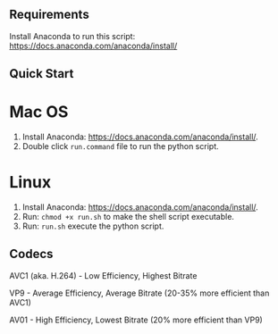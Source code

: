 ## Requirements
Install Anaconda to run this script: https://docs.anaconda.com/anaconda/install/

## Quick Start

# Mac OS
1. Install Anaconda: https://docs.anaconda.com/anaconda/install/.
2. Double click `run.command` file to run the python script.

# Linux
1. Install Anaconda: https://docs.anaconda.com/anaconda/install/.
2. Run:
```chmod +x run.sh```
to make the shell script executable.
3. Run:
```run.sh```
execute the python script.

## Codecs

AVC1 (aka. H.264) - Low Efficiency, Highest Bitrate

VP9 - Average Efficiency, Average Bitrate (20-35% more efficient than AVC1)

AV01 - High Efficiency, Lowest Bitrate (20% more efficient than VP9)